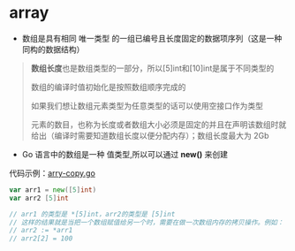 # array

- 数组是具有相同 唯一类型 的一组已编号且长度固定的数据项序列（这是一种同构的数据结构）

> **数组长度**也是数组类型的一部分，所以[5]int和[10]int是属于不同类型的
>
> 数组的编译时值初始化是按照数组顺序完成的
>
> 如果我们想让数组元素类型为任意类型的话可以使用空接口作为类型
>
> 元素的数目，也称为长度或者数组大小必须是固定的并且在声明该数组时就给出（编译时需要知道数组长度以便分配内存）；数组长度最大为 2Gb

- Go 语言中的数组是一种 值类型,所以可以通过 **new()** 来创建

代码示例：[arry-copy.go](./array-copy/array-copy.go)

```go
var arr1 = new([5]int)
var arr2 [5]int

// arr1 的类型是 *[5]int，arr2的类型是 [5]int
// 这样的结果就是当把一个数组赋值给另一个时，需要在做一次数组内存的拷贝操作。例如：
// arr2 := *arr1
// arr2[2] = 100
```
